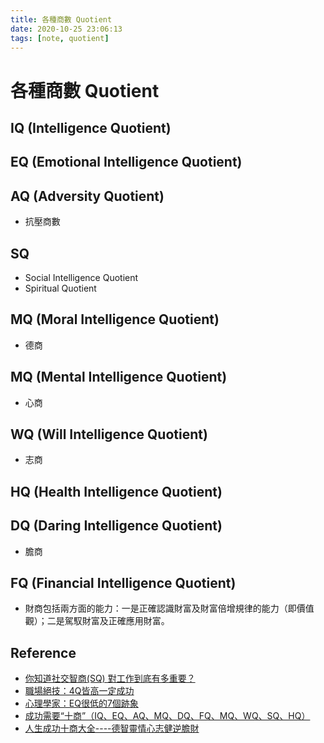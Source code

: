 ```yaml
---
title: 各種商數 Quotient
date: 2020-10-25 23:06:13
tags: [note, quotient]
---
```


# 各種商數 Quotient
## IQ (Intelligence Quotient)
## EQ (Emotional Intelligence Quotient)
## AQ (Adversity Quotient)
- 抗壓商數
## SQ
- Social Intelligence Quotient
- Spiritual Quotient

<!--more-->

## MQ (Moral Intelligence Quotient)
- 德商

## MQ (Mental Intelligence Quotient)
- 心商
## WQ (Will Intelligence Quotient)
- 志商
## HQ (Health Intelligence Quotient)
## DQ (Daring Intelligence Quotient)
- 膽商

## FQ (Financial Intelligence Quotient)
- 財商包括兩方面的能力：一是正確認識財富及財富倍增規律的能力（即價值觀）；二是駕馭財富及正確應用財富。



## Reference
- [你知道社交智商(SQ) 對工作到底有多重要？](https://www.kamo.com.tw/%E4%BD%A0%E7%9F%A5%E9%81%93%E7%A4%BE%E4%BA%A4%E6%99%BA%E5%95%86sq-%E5%B0%8D%E5%B7%A5%E4%BD%9C%E5%88%B0%E5%BA%95%E6%9C%89%E5%A4%9A%E9%BA%BC%E9%87%8D%E8%A6%81%EF%BC%9F/)
- [職場絕技：4Q皆高一定成功](https://hk.epochtimes.com/news/2017-10-18/86053486)
- [心理學家：EQ很低的7個跡象](https://www.cw.com.tw/article/5101890?utm_campaign)
- [成功需要“十商”（IQ、EQ、AQ、MQ、DQ、FQ、MQ、WQ、SQ、HQ）](http://blog.sina.com.cn/s/blog_a19d34af0102vceg.html)
- [人生成功十商大全----德智靈情心志健逆膽財](https://kknews.cc/zh-tw/news/r3zb34.html)